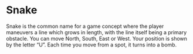 # Snake
Snake is the common name for a game concept where the player maneuvers a line which grows in length, with the line itself being a primary obstacle. You can move North, South, East or West. Your position is shown by the letter “U”. Each time you move from a spot, it turns into a bomb.
